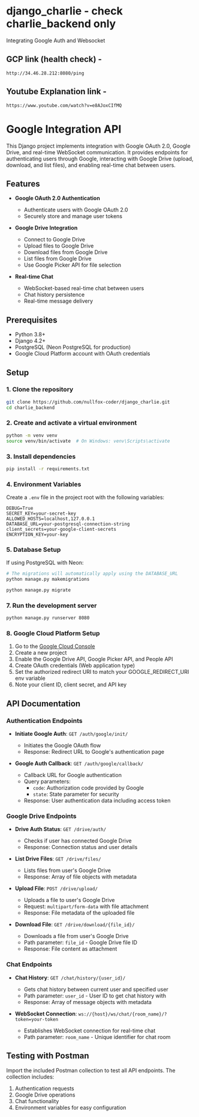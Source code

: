 # django_charlie - check charlie_backend only
Integrating Google Auth and Websocket

## GCP link (health check) -
```
http://34.46.28.212:8080/ping

```
## Youtube Explanation link -

```
https://www.youtube.com/watch?v=e8AJoxCIfMQ

```

# Google Integration API

This Django project implements integration with Google OAuth 2.0, Google Drive, and real-time WebSocket communication. It provides endpoints for authenticating users through Google, interacting with Google Drive (upload, download, and list files), and enabling real-time chat between users.

## Features

- **Google OAuth 2.0 Authentication**
  - Authenticate users with Google OAuth 2.0
  - Securely store and manage user tokens

- **Google Drive Integration**
  - Connect to Google Drive
  - Upload files to Google Drive
  - Download files from Google Drive
  - List files from Google Drive
  - Use Google Picker API for file selection

- **Real-time Chat**
  - WebSocket-based real-time chat between users
  - Chat history persistence
  - Real-time message delivery

## Prerequisites

- Python 3.8+
- Django 4.2+
- PostgreSQL (Neon PostgreSQL for production)
- Google Cloud Platform account with OAuth credentials

## Setup

### 1. Clone the repository

```bash
git clone https://github.com/nullfox-coder/django_charlie.git
cd charlie_backend
```

### 2. Create and activate a virtual environment

```bash
python -m venv venv
source venv/bin/activate  # On Windows: venv\Scripts\activate
```

### 3. Install dependencies

```bash
pip install -r requirements.txt
```

### 4. Environment Variables

Create a `.env` file in the project root with the following variables:

```
DEBUG=True
SECRET_KEY=your-secret-key
ALLOWED_HOSTS=localhost,127.0.0.1
DATABASE_URL=your-postgresql-connection-string
client_secrets=your-google-client-secrets
ENCRYPTION_KEY=your-key
```

### 5. Database Setup

If using PostgreSQL with Neon:

```bash
# The migrations will automatically apply using the DATABASE_URL
python manage.py makemigrations

python manage.py migrate
```


### 7. Run the development server

```bash
python manage.py runserver 8080
```

### 8. Google Cloud Platform Setup

1. Go to the [Google Cloud Console](https://console.cloud.google.com/)
2. Create a new project
3. Enable the Google Drive API, Google Picker API, and People API
4. Create OAuth credentials (Web application type)
5. Set the authorized redirect URI to match your GOOGLE_REDIRECT_URI env variable
6. Note your client ID, client secret, and API key

## API Documentation

### Authentication Endpoints

- **Initiate Google Auth**: `GET /auth/google/init/`
  - Initiates the Google OAuth flow
  - Response: Redirect URL to Google's authentication page

- **Google Auth Callback**: `GET /auth/google/callback/`
  - Callback URL for Google authentication
  - Query parameters:
    - `code`: Authorization code provided by Google
    - `state`: State parameter for security
  - Response: User authentication data including access token

### Google Drive Endpoints

- **Drive Auth Status**: `GET /drive/auth/`
  - Checks if user has connected Google Drive
  - Response: Connection status and user details

- **List Drive Files**: `GET /drive/files/`
  - Lists files from user's Google Drive
  - Response: Array of file objects with metadata

- **Upload File**: `POST /drive/upload/`
  - Uploads a file to user's Google Drive
  - Request: `multipart/form-data` with file attachment
  - Response: File metadata of the uploaded file

- **Download File**: `GET /drive/download/{file_id}/`
  - Downloads a file from user's Google Drive
  - Path parameter: `file_id` - Google Drive file ID
  - Response: File content as attachment

### Chat Endpoints

- **Chat History**: `GET /chat/history/{user_id}/`
  - Gets chat history between current user and specified user
  - Path parameter: `user_id` - User ID to get chat history with
  - Response: Array of message objects with metadata

- **WebSocket Connection**: `ws://{host}/ws/chat/{room_name}/?token=your-token`
  - Establishes WebSocket connection for real-time chat
  - Path parameter: `room_name` - Unique identifier for chat room

## Testing with Postman

Import the included Postman collection to test all API endpoints. The collection includes:

1. Authentication requests
2. Google Drive operations
3. Chat functionality
4. Environment variables for easy configuration

